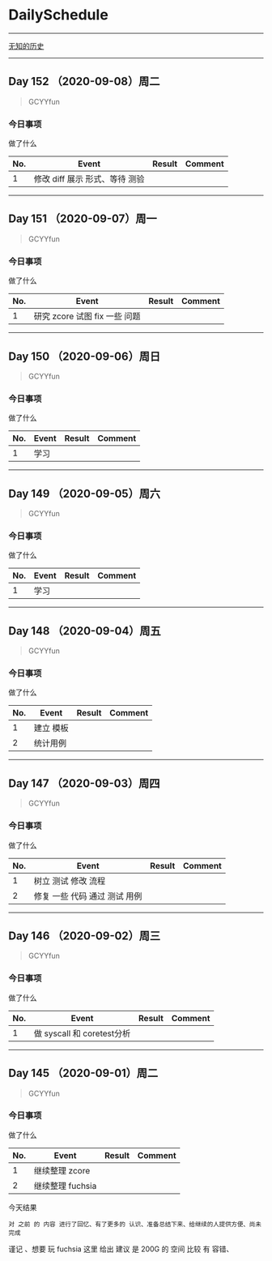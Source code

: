 # DailySchedule

-------------------------------
[无知的历史](谆谆教诲.md)

-------------------------------

<span id="152"></span>
## Day 152 （2020-09-08）周二

> GCYYfun

### 今日事项

做了什么
 
| No. | Event             | Result | Comment |
|-----|-------------------|--------|---------|
| 1   | 修改 diff 展示 形式、等待 测验     |

--------------------------------------------------------

<span id="151"></span>
## Day 151 （2020-09-07）周一

> GCYYfun

### 今日事项

做了什么
 
| No. | Event             | Result | Comment |
|-----|-------------------|--------|---------|
| 1   | 研究 zcore  试图 fix 一些 问题     |

--------------------------------------------------------

<span id="150"></span>
## Day 150 （2020-09-06）周日

> GCYYfun

### 今日事项

做了什么
 
| No. | Event             | Result | Comment |
|-----|-------------------|--------|---------|
| 1   | 学习       |

--------------------------------------------------------

<span id="149"></span>
## Day 149 （2020-09-05）周六

> GCYYfun

### 今日事项

做了什么
 
| No. | Event             | Result | Comment |
|-----|-------------------|--------|---------|
| 1   | 学习       |

--------------------------------------------------------

<span id="148"></span>
## Day 148 （2020-09-04）周五

> GCYYfun

### 今日事项

做了什么
 
| No. | Event             | Result | Comment |
|-----|-------------------|--------|---------|
| 1   | 建立 模板       |
| 2   | 统计用例 |

--------------------------------------------------------

<span id="147"></span>
## Day 147 （2020-09-03）周四

> GCYYfun

### 今日事项

做了什么
 
| No. | Event             | Result | Comment |
|-----|-------------------|--------|---------|
| 1   | 树立 测试 修改 流程       |
| 2   | 修复 一些 代码 通过 测试 用例 |

--------------------------------------------------------

<span id="146"></span>
## Day 146 （2020-09-02）周三

> GCYYfun

### 今日事项

做了什么
 
| No. | Event                  | Result | Comment |
|-----|------------------------|--------|---------|
| 1   | 做 syscall 和 coretest分析 |


--------------------------------------------------------


<span id="145"></span>
## Day 145 （2020-09-01）周二

> GCYYfun

### 今日事项

做了什么
 
| No. | Event      | Result | Comment |
|-----|------------|--------|---------|
| 1   | 继续整理 zcore   |
| 2   | 继续整理 fuchsia |

今天结果 
```
对 之前 的 内容 进行了回忆、有了更多的 认识、准备总结下来、给继续的人提供方便、尚未完成
```

谨记 、想要 玩 fuchsia 这里 给出 建议 是 200G 的 空间 比较 有 容错、


